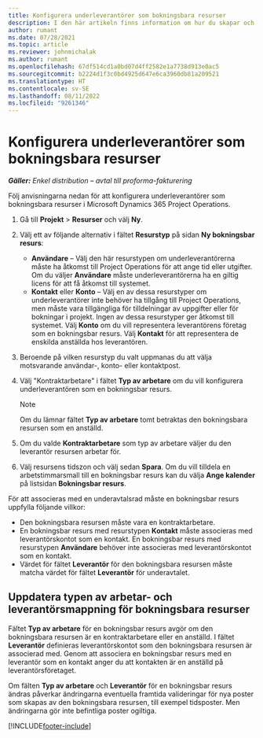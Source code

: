 ```yaml
---
title: Konfigurera underleverantörer som bokningsbara resurser
description: I den här artikeln finns information om hur du skapar och underhåller underleverantörer som skapas från användare och kontaktpersoner i systemet, så att de kan associeras med underleverantörer i Microsoft Dynamics 365 Project Operations.
author: rumant
ms.date: 07/28/2021
ms.topic: article
ms.reviewer: johnmichalak
ms.author: rumant
ms.openlocfilehash: 67df514cd1a0bd07d4ff2582e1a7738d913e0ac5
ms.sourcegitcommit: b2224d1f3c0bd4925d647e6ca3960db81a209521
ms.translationtype: HT
ms.contentlocale: sv-SE
ms.lasthandoff: 08/11/2022
ms.locfileid: "9261346"
---
```

# <a name="set-up-subcontractors-as-bookable-resources"></a>Konfigurera underleverantörer som bokningsbara resurser

_**Gäller:** Enkel distribution – avtal till proforma-fakturering_

Följ anvisningarna nedan för att konfigurera underleverantörer som bokningsbara resurser i Microsoft Dynamics 365 Project Operations.

1. Gå till **Projekt** \> **Resurser** och välj **Ny**.
2. Välj ett av följande alternativ i fältet **Resurstyp** på sidan **Ny bokningsbar resurs**:

    - **Användare** – Välj den här resurstypen om underleverantörerna måste ha åtkomst till Project Operations för att ange tid eller utgifter. Om du väljer **Användare** måste underleverantörerna ha en giltig licens för att få åtkomst till systemet.
    - **Kontakt** eller **Konto** – Välj en av dessa resurstyper om underleverantörer inte behöver ha tillgång till Project Operations, men måste vara tillgängliga för tilldelningar av uppgifter eller för bokningar i projekt. Ingen av dessa resurstyper ger åtkomst till systemet. Välj **Konto** om du vill representera leverantörens företag som en bokningsbar resurs. Välj **Kontakt** för att representera de enskilda anställda hos leverantören.

3. Beroende på vilken resurstyp du valt uppmanas du att välja motsvarande användar-, konto- eller kontaktpost.
4. Välj "Kontraktarbetare" i fältet **Typ av arbetare** om du vill konfigurera underleverantören som en bokningsbar resurs.

    > [!NOTE]
    > Om du lämnar fältet **Typ av arbetare** tomt betraktas den bokningsbara resursen som en anställd.

5. Om du valde **Kontraktarbetare** som typ av arbetare väljer du den leverantör resursen arbetar för.
6. Välj resursens tidszon och välj sedan **Spara**. Om du vill tilldela en arbetstimmarsmall till en bokningsbar resurs kan du välja **Ange kalender** på listsidan **Bokningsbar resurs**.

För att associeras med en underavtalsrad måste en bokningsbar resurs uppfylla följande villkor:

- Den bokningsbara resursen måste vara en kontraktarbetare.
- En bokningsbar resurs med resurstypen **Kontakt** måste associeras med leverantörskontot som en kontakt. En bokningsbar resurs med resurstypen **Användare** behöver inte associeras med leverantörskontot som en kontakt.
- Värdet för fältet **Leverantör** för den bokningsbara resursen måste matcha värdet för fältet **Leverantör** för underavtalet.

## <a name="update-the-type-of-worker-and-vendor-mapping-for-bookable-resources"></a>Uppdatera typen av arbetar- och leverantörsmappning för bokningsbara resurser

Fältet **Typ av arbetare** för en bokningsbar resurs avgör om den bokningsbara resursen är en kontraktarbetare eller en anställd. I fältet **Leverantör** definieras leverantörskontot som den bokningsbara resursen är associerad med. Genom att associera en bokningsbar resurs med en leverantör som en kontakt anger du att kontakten är en anställd på leverantörsföretaget.

Om fälten **Typ av arbetare** och **Leverantör** för en bokningsbar resurs ändras påverkar ändringarna eventuella framtida valideringar för nya poster som skapas av den bokningsbara resursen, till exempel tidsposter. Men ändringarna gör inte befintliga poster ogiltiga.

[!INCLUDE[footer-include](../../includes/footer-banner.md)]
